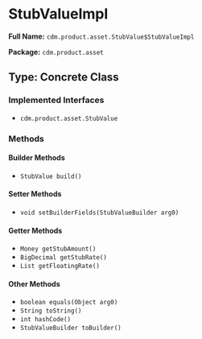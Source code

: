 # StubValueImpl

**Full Name:** `cdm.product.asset.StubValue$StubValueImpl`

**Package:** `cdm.product.asset`

## Type: Concrete Class

### Implemented Interfaces

- `cdm.product.asset.StubValue`

### Methods

#### Builder Methods

- `StubValue build()`

#### Setter Methods

- `void setBuilderFields(StubValueBuilder arg0)`

#### Getter Methods

- `Money getStubAmount()`
- `BigDecimal getStubRate()`
- `List getFloatingRate()`

#### Other Methods

- `boolean equals(Object arg0)`
- `String toString()`
- `int hashCode()`
- `StubValueBuilder toBuilder()`

